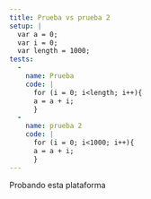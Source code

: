 ```yaml
---
title: Prueba vs prueba 2
setup: |
  var a = 0;
  var i = 0;
  var length = 1000;
tests:
  -
    name: Prueba
    code: |
      for (i = 0; i<length; i++){
      a = a + i;
      }
  -
    name: prueba 2
    code: |
      for (i = 0; i<1000; i++){
      a = a + i;
      }
---
```

Probando esta plataforma
